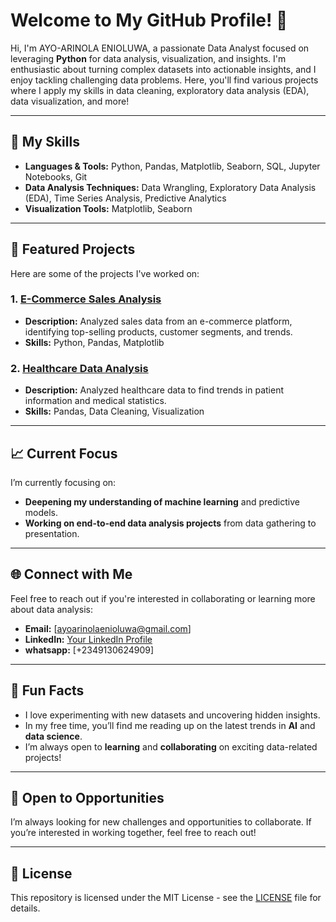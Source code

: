 # Welcome to My GitHub Profile! 👋

Hi, I'm AYO-ARINOLA ENIOLUWA, a passionate Data Analyst focused on leveraging **Python** for data analysis, visualization, and insights. I'm enthusiastic about turning complex datasets into actionable insights, and I enjoy tackling challenging data problems. Here, you'll find various projects where I apply my skills in data cleaning, exploratory data analysis (EDA), data visualization, and more!

---

## 🔧 My Skills

- **Languages & Tools:** Python, Pandas, Matplotlib, Seaborn, SQL, Jupyter Notebooks, Git
- **Data Analysis Techniques:** Data Wrangling, Exploratory Data Analysis (EDA), Time Series Analysis, Predictive Analytics
- **Visualization Tools:** Matplotlib, Seaborn

---

## 📂 Featured Projects

Here are some of the projects I've worked on:

### 1. [E-Commerce Sales Analysis](https://github.com/semigod-dot-com/MY-PROJECTS/blob/main/Ecommerce.ipynb)  
   - **Description:** Analyzed sales data from an e-commerce platform, identifying top-selling products, customer segments, and trends.
   - **Skills:** Python, Pandas, Matplotlib

### 2. [Healthcare Data Analysis](https://github.com/semigod-dot-com/Healthcare-data/blob/main/Healthcare_analysis.ipynb)  
   - **Description:** Analyzed healthcare data to find trends in patient information and medical statistics.
   - **Skills:** Pandas, Data Cleaning, Visualization

---

## 📈 Current Focus

I’m currently focusing on:
- **Deepening my understanding of machine learning** and predictive models.
- **Working on end-to-end data analysis projects** from data gathering to presentation.

---

## 🌐 Connect with Me

Feel free to reach out if you're interested in collaborating or learning more about data analysis:

- **Email:** [ayoarinolaenioluwa@gmail.com]
- **LinkedIn:** [Your LinkedIn Profile](https://www.linkedin.com/in/your-profile/)
- **whatsapp:** [+2349130624909]

---

## 🎯 Fun Facts

- I love experimenting with new datasets and uncovering hidden insights.
- In my free time, you’ll find me reading up on the latest trends in **AI** and **data science**.
- I’m always open to **learning** and **collaborating** on exciting data-related projects!

---

## 🚀 Open to Opportunities

I’m always looking for new challenges and opportunities to collaborate. If you’re interested in working together, feel free to reach out!

---

## 📝 License

This repository is licensed under the MIT License - see the [LICENSE](LICENSE) file for details.
